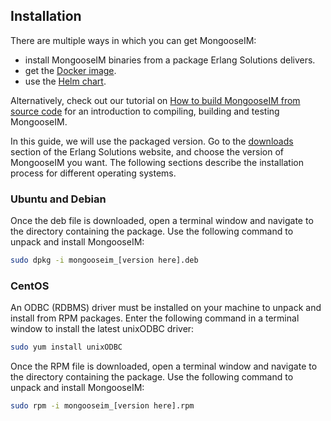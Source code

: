 ## Installation

There are multiple ways in which you can get MongooseIM:

* install MongooseIM binaries from a package Erlang Solutions delivers.
* get the [Docker image](https://hub.docker.com/r/mongooseim/mongooseim).
* use the [Helm chart](https://artifacthub.io/packages/helm/mongoose/mongooseim).

Alternatively, check out our tutorial on [How to build MongooseIM from source code](../user-guide/How-to-build.md) for an introduction to compiling, building and testing MongooseIM.

In this guide, we will use the packaged version.
Go to the [downloads](https://www.erlang-solutions.com/resources/download.html) section of the Erlang Solutions website, and choose the version of MongooseIM you want. The following sections describe the installation process for different operating systems.

### Ubuntu and Debian

Once the deb file is downloaded, open a terminal window and navigate to the directory containing the package. Use the following command to unpack and install MongooseIM:

```bash
sudo dpkg -i mongooseim_[version here].deb
```

### CentOS

An ODBC (RDBMS) driver must be installed on your machine to unpack and install from RPM packages. Enter the following command in a terminal window to install the latest unixODBC driver:
```bash
sudo yum install unixODBC
```
Once the RPM file is downloaded, open a terminal window and navigate to the directory containing the package. Use the following command to unpack and install MongooseIM:
```bash
sudo rpm -i mongooseim_[version here].rpm
```
